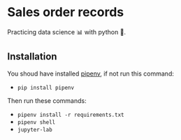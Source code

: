 # Sales order records
Practicing data science 📊 with python 🐍.

## Installation
You shoud have installed [pipenv](https://pipenv-es.readthedocs.io/es/latest/), if not run this command:

- `pip install pipenv`

Then run these commands:

- `pipenv install -r requirements.txt`
- `pipenv shell`
- `jupyter-lab`

